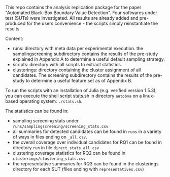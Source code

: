 This repo contains the analysis replication package for the paper "Automated Black-Box Boundary Value Detection". Four softwares under test (SUTs) were investigated. All results are already added and pre-produced for the users convenience - the scripts simply reinstantiate the results.

Content:

- runs: directory with meta data per experimental execution. the samplingscreening subdirectory contains the results of the pre-study explained in Appendix A to determine a useful default sampling strategy.
- scripts: directory with all scripts to extract statistics.
- clusterings: directory containing the cluster assignment of all candidates. The screening subdirectory contains the results of the pre-study to determine a useful feature set as of Appendix B.

To run the scripts with an installation of Julia (e.g. verified version 1.5.3), you can execute the shell script stats.sh in directory `autobva` on a linux-based operating system: `./stats.sh`.

The statistics can be found in:

- sampling screening stats under `runs/samplingscreening/screening_stats.csv`
- all summaries for detected candidates can be found in `runs` in a variety of ways in files ending on `_all.csv`.
- the overall coverage over individual candidates for RQ1 can be found in directory `run` in file `direct_stats_all.csv`
- clustering coverage statistics for RQ2 can be found in `clusterings/clustering_stats.csv`
- the representative summaries for RQ3 can be found in the clusterings directory for each SUT (files ending with `representatives.csv`)
